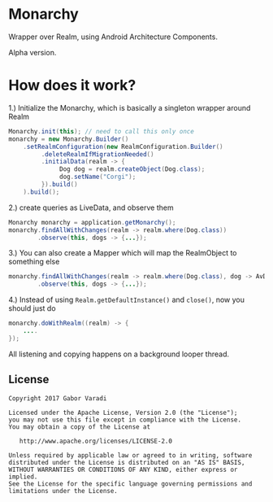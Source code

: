 # Monarchy

Wrapper over Realm, using Android Architecture Components.

Alpha version.

# How does it work?

1.) Initialize the Monarchy, which is basically a singleton wrapper around Realm

``` java
Monarchy.init(this); // need to call this only once
monarchy = new Monarchy.Builder()
    .setRealmConfiguration(new RealmConfiguration.Builder()
         .deleteRealmIfMigrationNeeded()
         .initialData(realm -> {
              Dog dog = realm.createObject(Dog.class);
              dog.setName("Corgi");
         }).build()
    ).build();
```
                
2.) create queries as LiveData, and observe them

``` java
Monarchy monarchy = application.getMonarchy();
monarchy.findAllWithChanges(realm -> realm.where(Dog.class))
        .observe(this, dogs -> {...});
```
        
3.) You can also create a Mapper which will map the RealmObject to something else

``` java
monarchy.findAllWithChanges(realm -> realm.where(Dog.class), dog -> AvDog.create(dog.getName()))
        .observe(this, dogs -> {...});
```

4.) Instead of using `Realm.getDefaultInstance()` and `close()`, now you should just do

``` java
monarchy.doWithRealm((realm) -> {
    ....
});
```

All listening and copying happens on a background looper thread.

## License

    Copyright 2017 Gabor Varadi

    Licensed under the Apache License, Version 2.0 (the "License");
    you may not use this file except in compliance with the License.
    You may obtain a copy of the License at

       http://www.apache.org/licenses/LICENSE-2.0

    Unless required by applicable law or agreed to in writing, software
    distributed under the License is distributed on an "AS IS" BASIS,
    WITHOUT WARRANTIES OR CONDITIONS OF ANY KIND, either express or implied.
    See the License for the specific language governing permissions and
    limitations under the License.
